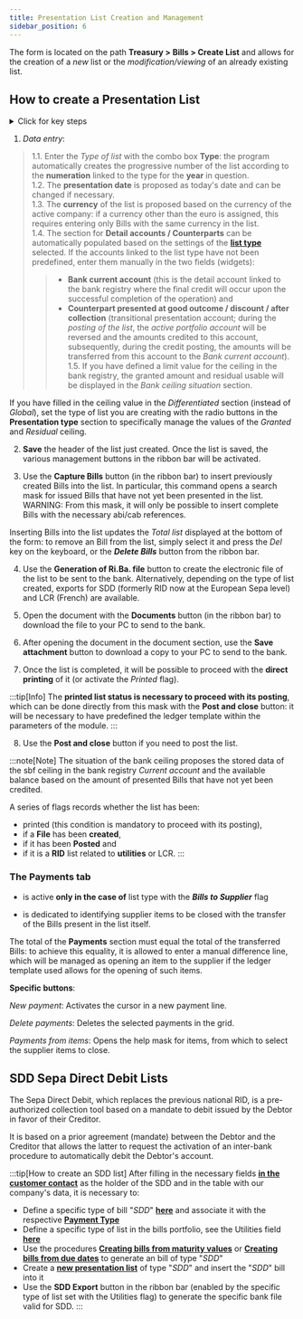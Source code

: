 ```yaml
---
title: Presentation List Creation and Management
sidebar_position: 6
---
```


The form is located on the path **Treasury > Bills > Create List** and allows for the creation of a *new* list or the *modification/viewing* of an already existing list.

## How to create a Presentation List

<details>

  <summary>Click for key steps</summary>
 
  1. Retrieve the **Type** (of list); if you have associated Detail accounts / Counterparts, these fields will automatically load as well; otherwise, enter them manually;  
  2. **Save** the header just created;  
  3. Use the **Capture Bills** button (in the ribbon bar) to insert already created Bills into the list;  
  4. Use the **File Creation Ri.Ba.** button (in the ribbon bar) to create the electronic file to be sent to the bank;  
  5. Open the list with the **Documents** button (in the ribbon bar) to access the attached electronic file;  
  6. After opening the electronic file, use **Save attachment** to download a copy to your PC to send to the bank;  
  7. Print the list or activate the **Printed** flag;  
  8. Use **Post and close** if you want to post the list.

</details>

1. *Data entry*:  

> 1.1. Enter the *Type of list* with the combo box **Type**: the program automatically creates the progressive number of the list according to the **numeration** linked to the type for the **year** in question.  
>1.2. The **presentation date** is proposed as today's date and can be changed if necessary.  
>1.3. The **currency** of the list is proposed based on the currency of the active company: if a currency other than the euro is assigned, this requires entering only Bills with the same currency in the list.  
>1.4. The section for **Detail accounts / Counterparts** can be automatically populated based on the settings of the [**list type**](/docs/configurations/tables/treasury/bills-portfolio-module-tables/bills-list-presentation-types) selected. If the accounts linked to the list type have not been predefined, enter them manually in the two fields (widgets): 
>> - **Bank current account** (this is the detail account linked to the bank registry where the final credit will occur upon the successful completion of the operation) and      
>> - **Counterpart presented at good outcome / discount / after collection** (transitional presentation account; during the *posting of the list*, the *active portfolio account* will be reversed and the amounts credited to this account, subsequently, during the credit posting, the amounts will be transferred from this account to the *Bank current account*).  
> 1.5. If you have defined a limit value for the ceiling in the bank registry, the granted amount and residual usable will be displayed in the *Bank ceiling situation* section.  

If you have filled in the ceiling value in the *Differentiated* section (instead of *Global*), set the type of list you are creating with the radio buttons in the **Presentation type** section to specifically manage the values of the *Granted* and *Residual* ceiling.

2. **Save** the header of the list just created. Once the list is saved, the various management buttons in the ribbon bar will be activated. 

3. Use the **Capture Bills** button (in the ribbon bar) to insert previously created Bills into the list. In particular, this command opens a search mask for issued Bills that have not yet been presented in the list. WARNING: From this mask, it will only be possible to insert complete Bills with the necessary abi/cab references.

Inserting Bills into the list updates the *Total list* displayed at the bottom of the form: to remove an Bill from the list, simply select it and press the *Del* key on the keyboard, or the ***Delete Bills*** button from the ribbon bar.

4. Use the **Generation of Ri.Ba. file** button to create the electronic file of the list to be sent to the bank. Alternatively, depending on the type of list created, exports for SDD (formerly RID now at the European Sepa level) and LCR (French) are available.

5. Open the document with the **Documents** button (in the ribbon bar) to download the file to your PC to send to the bank.  

6. After opening the document in the document section, use the **Save attachment** button to download a copy to your PC to send to the bank.

7. Once the list is completed, it will be possible to proceed with the **direct printing** of it (or activate the *Printed* flag). 

:::tip[Info]
The **printed list status is necessary to proceed with its posting**, which can be done directly from this mask with the **Post and close** button: it will be necessary to have predefined the ledger template within the parameters of the module.
:::

8. Use the **Post and close** button if you need to post the list.

:::note[Note]
The situation of the bank ceiling proposes the stored data of the sbf ceiling in the bank registry *Current account* and the available balance based on the amount of presented Bills that have not yet been credited.

A series of flags records whether the list has been: 
- printed (this condition is mandatory to proceed with its posting), 
- if a **File** has been **created**, 
- if it has been **Posted** and 
- if it is a **RID** list related to **utilities** or LCR.
:::

### The **Payments** tab 

- is active **only in the case of** list type with the ***Bills to Supplier*** flag

- is dedicated to identifying supplier items to be closed with the transfer of the Bills present in the list itself. 

The total of the **Payments** section must equal the total of the transferred Bills: to achieve this equality, it is allowed to enter a manual difference line, which will be managed as opening an item to the supplier if the ledger template used allows for the opening of such items.

**Specific buttons**:

*New payment*: Activates the cursor in a new payment line.

*Delete payments*: Deletes the selected payments in the grid.

*Payments from items*: Opens the help mask for items, from which to select the supplier items to close.

## SDD Sepa Direct Debit Lists 

The Sepa Direct Debit, which replaces the previous national RID, is a pre-authorized collection tool based on a mandate to debit issued by the Debtor in favor of their Creditor.

It is based on a prior agreement (mandate) between the Debtor and the Creditor that allows the latter to request the activation of an inter-bank procedure to automatically debit the Debtor's account.

:::tip[How to create an SDD list]
After filling in the necessary fields [**in the customer contact**](/docs/erp-home/registers/contacts/create-new-contact/accounting-data/customer-vendors-data/fiscal-information) as the holder of the SDD and in the table with our company's data, it is necessary to:

- Define a specific type of bill "*SDD*" [**here**](/docs/configurations/tables/treasury/bills-portfolio-module-tables/bills-types) and associate it with the respective [**Payment Type**](/docs/configurations/tables/general-settings/payment-types)
- Define a specific type of list in the bills portfolio, see the Utilities field [**here**](/docs/configurations/tables/treasury/bills-portfolio-module-tables/bills-list-presentation-types)
- Use the procedures [**Creating bills from maturity values**](/docs/treasury/bills-holding/procedures/bills-acquisition-from-maturity-values) or [**Creating bills from due dates**](/docs/treasury/bills-holding/procedures/bills-acquisition-from-maturity-values) to generate an bill of type "*SDD*"
- Create a [**new presentation list**](/docs/treasury/bills-holding/lists-ceation-and-management) of type "*SDD*" and insert the "*SDD*" bill into it
- Use the **SDD Export** button in the ribbon bar (enabled by the specific type of list set with the Utilities flag) to generate the specific bank file valid for SDD.
:::